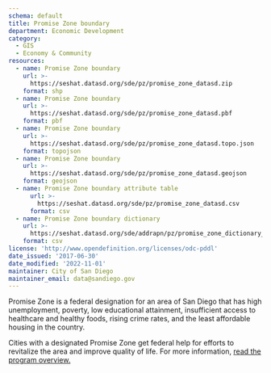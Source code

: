 ```yaml
---
schema: default
title: Promise Zone boundary
department: Economic Development
category:
  - GIS
  - Economy & Community
resources:
  - name: Promise Zone boundary
    url: >-
      https://seshat.datasd.org/sde/pz/promise_zone_datasd.zip
    format: shp
  - name: Promise Zone boundary
    url: >-
      https://seshat.datasd.org/sde/pz/promise_zone_datasd.pbf
    format: pbf
  - name: Promise Zone boundary
    url: >-
      https://seshat.datasd.org/sde/pz/promise_zone_datasd.topo.json
    format: topojson
  - name: Promise Zone boundary
    url: >-
      https://seshat.datasd.org/sde/pz/promise_zone_datasd.geojson
    format: geojson
  - name: Promise Zone boundary attribute table
      url: >-
        https://seshat.datasd.org/sde/pz/promise_zone_datasd.csv
      format: csv
  - name: Promise Zone boundary dictionary
    url: >-
      https://seshat.datasd.org/sde/addrapn/pz/promise_zone_dictionary_datasd.csv
    format: csv
license: 'http://www.opendefinition.org/licenses/odc-pddl'
date_issued: '2017-06-30'
date_modified: '2022-11-01'
maintainer: City of San Diego
maintainer_email: data@sandiego.gov
---
```

Promise Zone is a federal designation for an area of San Diego that has high unemployment, poverty, low educational attainment, insufficient access to healthcare and healthy foods, rising crime rates, and the least affordable housing in the country.
<!--more-->
Cities with a designated Promise Zone get federal help for efforts to revitalize the area and improve quality of life. For more information, <a href="https://www.hudexchange.info/programs/promise-zones/promise-zones-overview/" target="_blank" rel="noopener">read the program overview.</a>